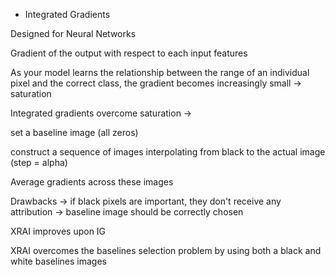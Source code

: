 
- Integrated Gradients

Designed for Neural Networks

Gradient of the output with respect to each input features

As your model learns the relationship between the range of an individual pixel and the correct class, the gradient becomes increasingly small -> saturation

Integrated gradients overcome saturation ->

 
set a baseline image (all zeros)

construct a sequence of images interpolating from black to the actual image (step = alpha)

Average gradients across these images

Drawbacks -> if black pixels are important, they don't receive any attribution -> baseline image should be correctly chosen


XRAI improves upon IG

XRAI overcomes the baselines selection problem by using both a black and white baselines images